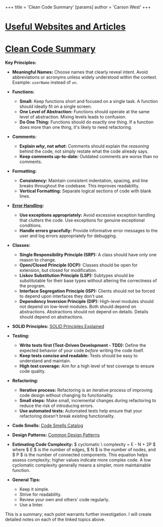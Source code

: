 +++
 title = 'Clean Code Summary'
[params]
	author = 'Carson West'
+++
# [Useful Websites and Articles](./../useful-websites-and-articles/)
# [Clean Code Summary](./../clean-code-summary/)

**Key Principles:**

* **Meaningful Names:**  Choose names that clearly reveal intent. Avoid abbreviations or acronyms unless widely understood within the context.  Example: `userName` instead of `un`.

* **Functions:**
    * **Small:** Keep functions short and focused on a single task.  A function should ideally fit on a single screen.
    * **One Level of Abstraction:** Functions should operate at the same level of abstraction.  Mixing levels leads to confusion.
    * **Do One Thing:** Functions should do exactly one thing. If a function does more than one thing, it's likely to need refactoring.

* **Comments:**
    * **Explain *why*, not *what*:** Comments should explain the *reasoning* behind the code, not simply restate what the code already says.
    * **Keep comments up-to-date:** Outdated comments are worse than no comments.

* **Formatting:**
    * **Consistency:**  Maintain consistent indentation, spacing, and line breaks throughout the codebase.  This improves readability.
    * **Vertical Formatting:** Separate logical sections of code with blank lines.

* **[Error Handling](./../error-handling/):**
    * **Use exceptions appropriately:** Avoid excessive exception handling that clutters the code.  Use exceptions for genuine exceptional conditions.
    * **Handle errors gracefully:** Provide informative error messages to the user and log errors appropriately for debugging.


* **Classes:**
    * **Single Responsibility Principle (SRP):** A class should have only one reason to change.
    * **Open/Closed Principle (OCP):** Classes should be open for extension, but closed for modification.
    * **Liskov Substitution Principle (LSP):** Subtypes should be substitutable for their base types without altering the correctness of the program.
    * **Interface Segregation Principle (ISP):** Clients should not be forced to depend upon interfaces they don't use.
    * **Dependency Inversion Principle (DIP):** High-level modules should not depend on low-level modules. Both should depend on abstractions. Abstractions should not depend on details. Details should depend on abstractions.


* **SOLID Principles:** [SOLID Principles Explained](./../solid-principles-explained/)


* **Testing:**
    * **Write tests first (Test-Driven Development - TDD):**  Define the expected behavior of your code *before* writing the code itself.
    * **Keep tests concise and readable:**  Tests should be easy to understand and maintain.
    * **High test coverage:** Aim for a high level of test coverage to ensure code quality.


* **Refactoring:**
    * **Iterative process:** Refactoring is an iterative process of improving code design without changing its functionality.
    * **Small steps:** Make small, incremental changes during refactoring to reduce the risk of introducing errors.
    * **Use automated tests:**  Automated tests help ensure that your refactoring doesn't break existing functionality.


* **Code Smells:** [Code Smells Catalog](./../code-smells-catalog/)


* **Design Patterns:** [Common Design Patterns](./../common-design-patterns/)


* **Estimating Code Complexity:**  $  cyclomatic \ complexity = E - N + 2P  $  where  $ E $  is the number of edges,  $ N $  is the number of nodes, and  $ P $  is the number of connected components.  This equation helps assess complexity; higher values indicate more complex code.  A low cyclomatic complexity generally means a simpler, more maintainable function.

* **General Tips:**
     - Keep it simple.
     - Strive for readability.
     - Review your own and others' code regularly.
     - Use a linter.


This is a summary; each point warrants further investigation.  I will create detailed notes on each of the linked topics above.

